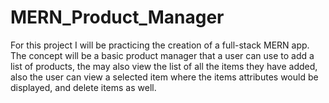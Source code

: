 # MERN_Product_Manager
For this project I will be practicing the creation of a full-stack MERN app. The concept will be a basic product manager that a user can use to add a list of products, the may also view the list of all the items they have added, also the user can view a selected item where the items attributes would be displayed, and delete items as well.
